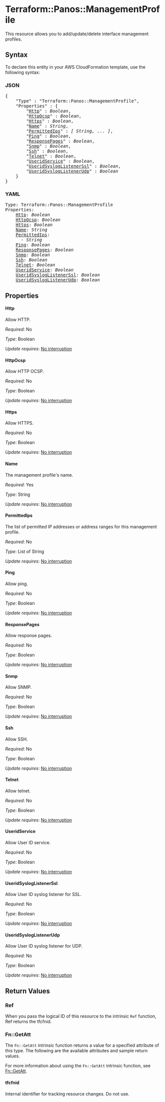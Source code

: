 # Terraform::Panos::ManagementProfile

This resource allows you to add/update/delete interface management profiles.

## Syntax

To declare this entity in your AWS CloudFormation template, use the following syntax:

### JSON

<pre>
{
    "Type" : "Terraform::Panos::ManagementProfile",
    "Properties" : {
        "<a href="#http" title="Http">Http</a>" : <i>Boolean</i>,
        "<a href="#httpocsp" title="HttpOcsp">HttpOcsp</a>" : <i>Boolean</i>,
        "<a href="#https" title="Https">Https</a>" : <i>Boolean</i>,
        "<a href="#name" title="Name">Name</a>" : <i>String</i>,
        "<a href="#permittedips" title="PermittedIps">PermittedIps</a>" : <i>[ String, ... ]</i>,
        "<a href="#ping" title="Ping">Ping</a>" : <i>Boolean</i>,
        "<a href="#responsepages" title="ResponsePages">ResponsePages</a>" : <i>Boolean</i>,
        "<a href="#snmp" title="Snmp">Snmp</a>" : <i>Boolean</i>,
        "<a href="#ssh" title="Ssh">Ssh</a>" : <i>Boolean</i>,
        "<a href="#telnet" title="Telnet">Telnet</a>" : <i>Boolean</i>,
        "<a href="#useridservice" title="UseridService">UseridService</a>" : <i>Boolean</i>,
        "<a href="#useridsysloglistenerssl" title="UseridSyslogListenerSsl">UseridSyslogListenerSsl</a>" : <i>Boolean</i>,
        "<a href="#useridsysloglistenerudp" title="UseridSyslogListenerUdp">UseridSyslogListenerUdp</a>" : <i>Boolean</i>
    }
}
</pre>

### YAML

<pre>
Type: Terraform::Panos::ManagementProfile
Properties:
    <a href="#http" title="Http">Http</a>: <i>Boolean</i>
    <a href="#httpocsp" title="HttpOcsp">HttpOcsp</a>: <i>Boolean</i>
    <a href="#https" title="Https">Https</a>: <i>Boolean</i>
    <a href="#name" title="Name">Name</a>: <i>String</i>
    <a href="#permittedips" title="PermittedIps">PermittedIps</a>: <i>
      - String</i>
    <a href="#ping" title="Ping">Ping</a>: <i>Boolean</i>
    <a href="#responsepages" title="ResponsePages">ResponsePages</a>: <i>Boolean</i>
    <a href="#snmp" title="Snmp">Snmp</a>: <i>Boolean</i>
    <a href="#ssh" title="Ssh">Ssh</a>: <i>Boolean</i>
    <a href="#telnet" title="Telnet">Telnet</a>: <i>Boolean</i>
    <a href="#useridservice" title="UseridService">UseridService</a>: <i>Boolean</i>
    <a href="#useridsysloglistenerssl" title="UseridSyslogListenerSsl">UseridSyslogListenerSsl</a>: <i>Boolean</i>
    <a href="#useridsysloglistenerudp" title="UseridSyslogListenerUdp">UseridSyslogListenerUdp</a>: <i>Boolean</i>
</pre>

## Properties

#### Http

Allow HTTP.

_Required_: No

_Type_: Boolean

_Update requires_: [No interruption](https://docs.aws.amazon.com/AWSCloudFormation/latest/UserGuide/using-cfn-updating-stacks-update-behaviors.html#update-no-interrupt)

#### HttpOcsp

Allow HTTP OCSP.

_Required_: No

_Type_: Boolean

_Update requires_: [No interruption](https://docs.aws.amazon.com/AWSCloudFormation/latest/UserGuide/using-cfn-updating-stacks-update-behaviors.html#update-no-interrupt)

#### Https

Allow HTTPS.

_Required_: No

_Type_: Boolean

_Update requires_: [No interruption](https://docs.aws.amazon.com/AWSCloudFormation/latest/UserGuide/using-cfn-updating-stacks-update-behaviors.html#update-no-interrupt)

#### Name

The management profile's name.

_Required_: Yes

_Type_: String

_Update requires_: [No interruption](https://docs.aws.amazon.com/AWSCloudFormation/latest/UserGuide/using-cfn-updating-stacks-update-behaviors.html#update-no-interrupt)

#### PermittedIps

The list of permitted IP addresses or address
ranges for this management profile.

_Required_: No

_Type_: List of String

_Update requires_: [No interruption](https://docs.aws.amazon.com/AWSCloudFormation/latest/UserGuide/using-cfn-updating-stacks-update-behaviors.html#update-no-interrupt)

#### Ping

Allow ping.

_Required_: No

_Type_: Boolean

_Update requires_: [No interruption](https://docs.aws.amazon.com/AWSCloudFormation/latest/UserGuide/using-cfn-updating-stacks-update-behaviors.html#update-no-interrupt)

#### ResponsePages

Allow response pages.

_Required_: No

_Type_: Boolean

_Update requires_: [No interruption](https://docs.aws.amazon.com/AWSCloudFormation/latest/UserGuide/using-cfn-updating-stacks-update-behaviors.html#update-no-interrupt)

#### Snmp

Allow SNMP.

_Required_: No

_Type_: Boolean

_Update requires_: [No interruption](https://docs.aws.amazon.com/AWSCloudFormation/latest/UserGuide/using-cfn-updating-stacks-update-behaviors.html#update-no-interrupt)

#### Ssh

Allow SSH.

_Required_: No

_Type_: Boolean

_Update requires_: [No interruption](https://docs.aws.amazon.com/AWSCloudFormation/latest/UserGuide/using-cfn-updating-stacks-update-behaviors.html#update-no-interrupt)

#### Telnet

Allow telnet.

_Required_: No

_Type_: Boolean

_Update requires_: [No interruption](https://docs.aws.amazon.com/AWSCloudFormation/latest/UserGuide/using-cfn-updating-stacks-update-behaviors.html#update-no-interrupt)

#### UseridService

Allow User ID service.

_Required_: No

_Type_: Boolean

_Update requires_: [No interruption](https://docs.aws.amazon.com/AWSCloudFormation/latest/UserGuide/using-cfn-updating-stacks-update-behaviors.html#update-no-interrupt)

#### UseridSyslogListenerSsl

Allow User ID syslog listener
for SSL.

_Required_: No

_Type_: Boolean

_Update requires_: [No interruption](https://docs.aws.amazon.com/AWSCloudFormation/latest/UserGuide/using-cfn-updating-stacks-update-behaviors.html#update-no-interrupt)

#### UseridSyslogListenerUdp

Allow User ID syslog listener
for UDP.

_Required_: No

_Type_: Boolean

_Update requires_: [No interruption](https://docs.aws.amazon.com/AWSCloudFormation/latest/UserGuide/using-cfn-updating-stacks-update-behaviors.html#update-no-interrupt)

## Return Values

### Ref

When you pass the logical ID of this resource to the intrinsic `Ref` function, Ref returns the tfcfnid.

### Fn::GetAtt

The `Fn::GetAtt` intrinsic function returns a value for a specified attribute of this type. The following are the available attributes and sample return values.

For more information about using the `Fn::GetAtt` intrinsic function, see [Fn::GetAtt](https://docs.aws.amazon.com/AWSCloudFormation/latest/UserGuide/intrinsic-function-reference-getatt.html).

#### tfcfnid

Internal identifier for tracking resource changes. Do not use.

